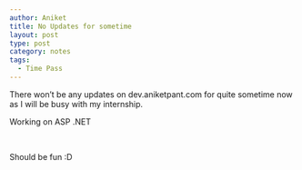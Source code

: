 ```yaml
---
author: Aniket
title: No Updates for sometime
layout: post
type: post
category: notes
tags:
  - Time Pass
---
```

There won’t be any updates on dev.aniketpant.com for quite sometime now as I will be busy with my internship.

Working on ASP .NET

 

Should be fun :D